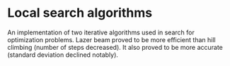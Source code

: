 # Local search algorithms
 An implementation of two iterative algorithms used in search for optimization problems. 
 Lazer beam proved to be more efficient than hill climbing (number of steps decreased). It also proved to be more accurate (standard deviation declined notably).
 
